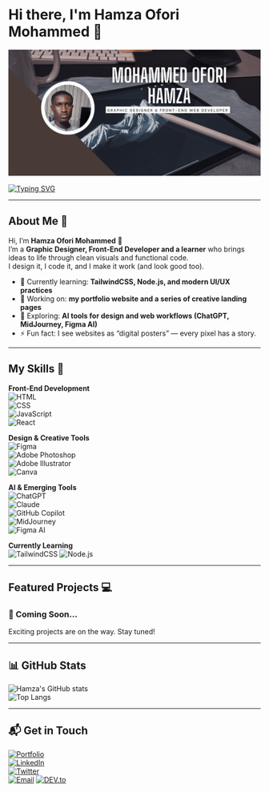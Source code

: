 # Hi there, I'm Hamza Ofori Mohammed 👋

![Banner](banner.png)

[![Typing SVG](https://readme-typing-svg.herokuapp.com?size=24&color=FF5733&width=500&lines=Graphic+Designer;Front-End+Web+Developer;Creative+Problem+Solver)](https://git.io/typing-svg)

---

## About Me 🚀

Hi, I’m **Hamza Ofori Mohammed** 👋  
I’m a **Graphic Designer, Front-End Developer and a learner** who brings ideas to life through clean visuals and functional code.  
I design it, I code it, and I make it work (and look good too).   

- 🌱 Currently learning: **TailwindCSS, Node.js, and modern UI/UX practices**  
- 🔭 Working on: **my portfolio website and a series of creative landing pages**  
- 🤖 Exploring: **AI tools for design and web workflows (ChatGPT, MidJourney, Figma AI)**  
- ⚡ Fun fact: I see websites as “digital posters” — every pixel has a story.  
  

---

## My Skills 🧠  

**Front-End Development**  
![HTML](https://img.shields.io/badge/-HTML-E34F26?style=flat-square&logo=html5&logoColor=white)  
![CSS](https://img.shields.io/badge/-CSS-1572B6?style=flat-square&logo=css3&logoColor=white)  
![JavaScript](https://img.shields.io/badge/-JavaScript-F7DF1E?style=flat-square&logo=javascript&logoColor=black)  
![React](https://img.shields.io/badge/-React-61DAFB?style=flat-square&logo=react&logoColor=black)  

**Design & Creative Tools**  
![Figma](https://img.shields.io/badge/-Figma-FF7262?style=flat-square&logo=figma&logoColor=white)  
![Adobe Photoshop](https://img.shields.io/badge/-Photoshop-31A8FF?style=flat-square&logo=adobephotoshop&logoColor=white)  
![Adobe Illustrator](https://img.shields.io/badge/-Illustrator-FF9A00?style=flat-square&logo=adobeillustrator&logoColor=white)  
![Canva](https://img.shields.io/badge/-Canva-00C4CC?style=flat-square&logo=canva&logoColor=white)  

**AI & Emerging Tools**  
![ChatGPT](https://img.shields.io/badge/-ChatGPT-412991?style=flat-square&logo=openai&logoColor=white)  
![Claude](https://img.shields.io/badge/-Claude-000000?style=flat-square&logo=anthropic&logoColor=white)  
![GitHub Copilot](https://img.shields.io/badge/-GitHub_Copilot-000000?style=flat-square&logo=githubcopilot&logoColor=white)  
![MidJourney](https://img.shields.io/badge/-MidJourney-000000?style=flat-square&logoColor=white)  
![Figma AI](https://img.shields.io/badge/-Figma_AI-FF7262?style=flat-square&logo=figma&logoColor=white)  







**Currently Learning**  
![TailwindCSS](https://img.shields.io/badge/-TailwindCSS-38B2AC?style=flat-square&logo=tailwind-css&logoColor=white)
![Node.js](https://img.shields.io/badge/-Node.js-339933?style=flat-square&logo=node.js&logoColor=white)

---
## Featured Projects 💻  

### 🚧 Coming Soon...  
Exciting projects are on the way. Stay tuned!   


---

## 📊 GitHub Stats

![Hamza's GitHub stats](https://github-readme-stats.vercel.app/api?username=trevv-tha&show_icons=true&theme=radical)  
![Top Langs](https://github-readme-stats.vercel.app/api/top-langs/?username=trevv-tha&layout=compact&theme=radical)

---

## 📬 Get in Touch  

[![Portfolio](https://img.shields.io/badge/Portfolio-255E63?style=for-the-badge&logo=About.me&logoColor=white)](https://yourwebsite.com)  
[![LinkedIn](https://img.shields.io/badge/LinkedIn-0A66C2?style=for-the-badge&logo=linkedin&logoColor=white)](https://linkedin.com/in/hamzaoforimohammed)  
[![Twitter](https://img.shields.io/badge/Twitter-1DA1F2?style=for-the-badge&logo=twitter&logoColor=white)](https://twitter.com/ii_trevv)  
[![Email](https://img.shields.io/badge/Email-D14836?style=for-the-badge&logo=gmail&logoColor=white)](mailto:hamzaoforimohammed@gmail.com)
[![DEV.to](https://img.shields.io/badge/DEV.to-0A0A0A?style=for-the-badge&logo=devdotto&logoColor=white)](https://dev.to/trevv-tha)

